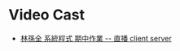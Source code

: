 # Video Cast

* [林孫全 系統程式 期中作業 -- 直播 client server](https://github.com/Mocha777/sp110b/wiki/%E6%9C%9F%E4%B8%AD%E4%B8%BB%E9%A1%8C-%22%E7%9B%B4%E6%92%AD-client-server%22)
